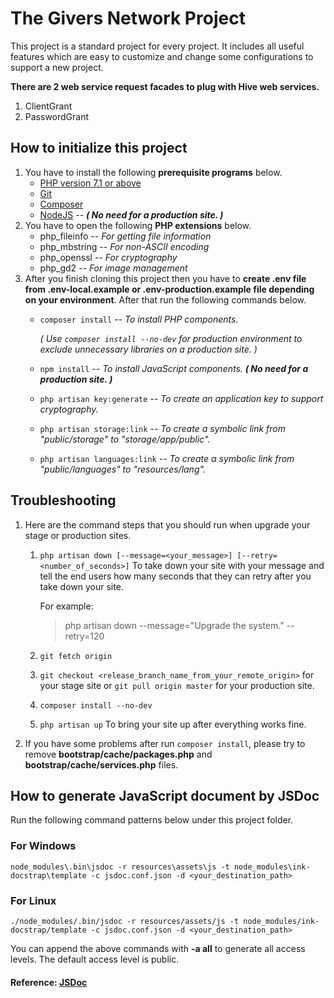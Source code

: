 # The Givers Network Project
This project is a standard project for every project. 
It includes all useful features which are easy to customize and change some configurations to support a new project.

**There are 2 web service request facades to plug with Hive web services.**

1. ClientGrant
1. PasswordGrant

## How to initialize this project
1. You have to install the following **prerequisite programs** below.
    - [PHP version 7.1 or above](http://php.net/downloads.php)
    - [Git](https://www.git-scm.com/download)
    - [Composer](https://getcomposer.org/download/)
    - [NodeJS](https://nodejs.org/en/download/) *-- __( No need for a production site. )__*
1. You have to open the following **PHP extensions** below.
    - php_fileinfo *-- For getting file information*
    - php_mbstring *-- For non-ASCII encoding*
    - php_openssl *-- For cryptography*
    - php_gd2 *-- For image management*
1. After you finish cloning this project then you have to **create .env file from .env-local.example or .env-production.example file 
   depending on your environment**. After that run the following commands below.
    - `composer install` *-- To install PHP components.*

        *( Use `composer install --no-dev` for production environment to exclude unnecessary libraries on a production site. )*
       
    - `npm install` *-- To install JavaScript components. __( No need for a production site. )__*
    - `php artisan key:generate` *-- To create an application key to support cryptography.*
    - `php artisan storage:link` *-- To create a symbolic link from "public/storage" to "storage/app/public".*
    - `php artisan languages:link` *-- To create a symbolic link from "public/languages" to "resources/lang".*        

## Troubleshooting
1. Here are the command steps that you should run when upgrade your stage or production sites.
    1. `php artisan down [--message=<your_message>] [--retry=<number_of_seconds>]`
        To take down your site with your message and tell the end users how many seconds that they can retry
        after you take down your site.

        For example:

        > php artisan down --message="Upgrade the system." --retry=120

    1. `git fetch origin`
    1. `git checkout <release_branch_name_from_your_remote_origin>` for your stage site
        or `git pull origin master` for your production site.
    1. `composer install --no-dev`
    1. `php artisan up` To bring your site up after everything works fine.

1. If you have some problems after run `composer install`, please try to remove **bootstrap/cache/packages.php**
   and **bootstrap/cache/services.php** files.

## How to generate JavaScript document by JSDoc
Run the following command patterns below under this project folder.

### For Windows
`node_modules\.bin\jsdoc -r resources\assets\js -t node_modules\ink-docstrap\template -c jsdoc.conf.json -d <your_destination_path>`
### For Linux
`./node_modules/.bin/jsdoc -r resources/assets/js -t node_modules/ink-docstrap/template -c jsdoc.conf.json -d <your_destination_path>`

You can append the above commands with **-a all** to generate all access levels. The default access level is public.

#### Reference: [JSDoc](http://usejsdoc.org)
